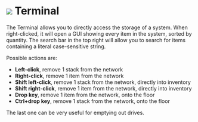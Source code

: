 # ![](https://i.imgur.com/aicqVn4.png) Terminal

The Terminal allows you to directly access the storage of a system. When right-clicked, it will open a GUI showing every item in the system, sorted by quantity. The search bar in the top right will allow you to search for items containing a literal case-sensitive string.

Possible actions are:

* **Left-click**, remove 1 stack from the network
* **Right-click**, remove 1 item from the network
* **Shift left-click**, remove 1 stack from the network, directly into inventory
* **Shift right-click**, remove 1 item from the network, directly into inventory
* **Drop key**, remove 1 item from the network, onto the floor
* **Ctrl+drop key**, remove 1 stack from the network, onto the floor

The last one can be very useful for emptying out drives.